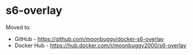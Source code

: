 # s6-overlay

Moved to:
*   GitHub - <https://github.com/moonbuggy/docker-s6-overlay>
*   Docker Hub - <https://hub.docker.com/r/moonbuggy2000/s6-overlay>
